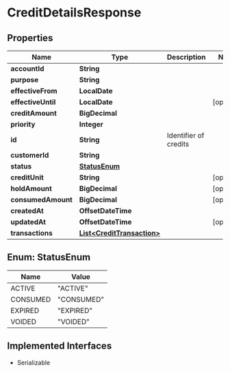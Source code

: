 

# CreditDetailsResponse


## Properties

| Name | Type | Description | Notes |
|------------ | ------------- | ------------- | -------------|
|**accountId** | **String** |  |  |
|**purpose** | **String** |  |  |
|**effectiveFrom** | **LocalDate** |  |  |
|**effectiveUntil** | **LocalDate** |  |  [optional] |
|**creditAmount** | **BigDecimal** |  |  |
|**priority** | **Integer** |  |  |
|**id** | **String** | Identifier of credits |  |
|**customerId** | **String** |  |  |
|**status** | [**StatusEnum**](#StatusEnum) |  |  |
|**creditUnit** | **String** |  |  [optional] |
|**holdAmount** | **BigDecimal** |  |  [optional] |
|**consumedAmount** | **BigDecimal** |  |  [optional] |
|**createdAt** | **OffsetDateTime** |  |  |
|**updatedAt** | **OffsetDateTime** |  |  [optional] |
|**transactions** | [**List&lt;CreditTransaction&gt;**](CreditTransaction.md) |  |  |



## Enum: StatusEnum

| Name | Value |
|---- | -----|
| ACTIVE | &quot;ACTIVE&quot; |
| CONSUMED | &quot;CONSUMED&quot; |
| EXPIRED | &quot;EXPIRED&quot; |
| VOIDED | &quot;VOIDED&quot; |


## Implemented Interfaces

* Serializable


